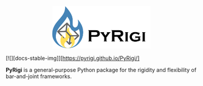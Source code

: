 <p align="center">
<img src="assets/icon.jpg" width="260">
</p>

[![][docs-stable-img]][https://pyrigi.github.io/PyRigi/]

**PyRigi** is a general-purpose Python package for the rigidity and flexibility of bar-and-joint frameworks.
